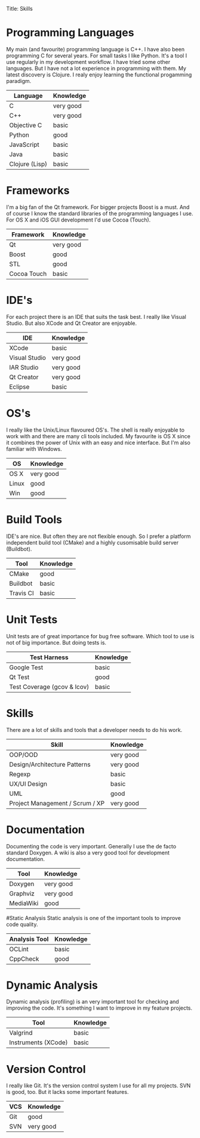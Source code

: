 Title: Skills


# Programming Languages

My main (and favourite) programming language is C++. I have also been programming C for several years. For small tasks I like Python. It's a tool I use regularly in my development workflow. I have tried some other languages. But I have not a lot experience in programming with them. My latest discovery is Clojure. I realy enjoy learning the functional progamming paradigm.

| Language                                 | Knowledge                                |
|------------------------------------------|------------------------------------------|
| C                                        | very good                                |
| C++                                      | very good                                |
| Objective C                              | basic                                    |
| Python                                   | good                                     |
| JavaScript                               | basic                                    |
| Java                                     | basic                                    |
| Clojure (Lisp)                           | basic                                    |


# Frameworks

I'm a big fan of the Qt framework. For bigger projects Boost is a must. And of course I know the standard libraries of the programming languages I use. For OS X and iOS GUI development I'd use Cocoa (Touch).

| Framework                                | Knowledge                                |
|------------------------------------------|------------------------------------------|
| Qt                                       | very good                                |
| Boost                                    | good                                     |
| STL                                      | good                                     |
| Cocoa Touch                              | basic                                    |


# IDE's

For each project there is an IDE that suits the task best. I really like Visual Studio. But also XCode and Qt Creator are enjoyable.

| IDE                                      | Knowledge                                |
|------------------------------------------|------------------------------------------|
| XCode                                    | basic                                    |
| Visual Studio                            | very good                                |
| IAR Studio                               | very good                                |
| Qt Creator                               | very good                                |
| Eclipse                                  | basic                                    |


# OS's

I really like the Unix/Linux flavoured OS's. The shell is really enjoyable to work with and there are many cli tools included. My favourite is OS X since it combines the power of Unix with an easy and nice interface. But I'm also familiar with Windows.

| OS                                       | Knowledge                                |
|------------------------------------------|------------------------------------------|
| OS X                                     | very good                                |
| Linux                                    | good                                     |
| Win                                      | good                                     |


# Build Tools

IDE's are nice. But often they are not flexible enough. So I prefer a platform independent build tool (CMake) and a highly cusomisable build server (Buildbot).

| Tool                                     | Knowledge                                |
|------------------------------------------|------------------------------------------|
| CMake                                    | good                                     |
| Buildbot                                 | basic                                    |
| Travis CI                                | basic                                    |


# Unit Tests

Unit tests are of great importance for bug free software. Which tool to use is not of big importance. But doing tests is.

| Test Harness                             | Knowledge                                |
|------------------------------------------|------------------------------------------|
| Google Test                              | basic                                    |
| Qt Test                                  | good                                     |
| Test Coverage (gcov & lcov)              | basic                                    |


# Skills
There are a lot of skills and tools that a developer needs to do his work.

| Skill                                    | Knowledge                                |
|------------------------------------------|------------------------------------------|
| OOP/OOD                                  | very good                                |
| Design/Architecture Patterns             | very good                                |
| Regexp                                   | basic                                    |
| UX/UI Design                             | basic                                    |
| UML                                      | good                                     |
| Project Management / Scrum / XP          | very good                                |


# Documentation

Documenting the code is very important. Generally I use the de facto standard Doxygen. A wiki is also a very good tool for development documentation.

| Tool                                     | Knowledge                                |
|------------------------------------------|------------------------------------------|
| Doxygen                                  | very good                                |
| Graphviz                                 | very good                                |
| MediaWiki                                | good                                     |


#Static Analysis
Static analysis is one of the important tools to improve code quality.

| Analysis Tool                            | Knowledge                                |
|------------------------------------------|------------------------------------------|
| OCLint                                   | basic                                    |
| CppCheck                                 | good                                     |


# Dynamic Analysis
Dynamic analysis (profiling) is an very important tool for checking and improving the code. It's something I want to improve in my feature projects.

| Tool                                     | Knowledge                                |
|------------------------------------------|------------------------------------------|
| Valgrind                                 | basic                                    |
| Instruments (XCode)                      | basic                                    |


# Version Control
I really like Git. It's the version control system I use for all my projects. SVN is good, too. But it lacks some important features.

| VCS                                      | Knowledge                                |
|------------------------------------------|------------------------------------------|
| Git                                      | good                                     |
| SVN                                      | very good                                |

